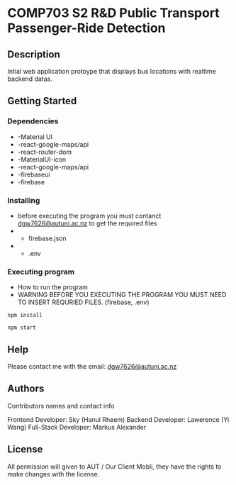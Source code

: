 # COMP703 S2 R&D Public Transport Passenger-Ride Detection
## Description
Intial web application protoype that displays bus locations with realtime backend datas.

## Getting Started

### Dependencies

* -Material UI
* -react-google-maps/api 
* -react-router-dom
* -MaterialUI-icon
* -react-google-maps/api 
* -firebaseui
* -firebase
### Installing

* before executing the program you must contanct dgw7626@autuni.ac.nz to get the required files
* - firebase.json
* - .env

### Executing program

* How to run the program
* WARNING BEFORE YOU EXECUTING THE PROGRAM YOU MUST NEED TO INSERT REQURIED FILES. (firebase, .env)
```
npm install
```
```
npm start
```
## Help

Please contact me with the email: dgw7626@autuni.ac.nz

## Authors

Contributors names and contact info

Frontend Developer: Sky (Hanul Rheem)
Backend Developer: Lawerence (Yi Wang)
Full-Stack Developer: Markus Alexander

## License

All permission will given to AUT / Our Client Mobli, they have the rights to make changes with the license.

